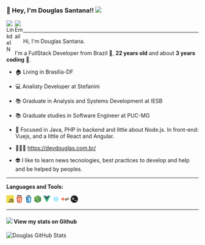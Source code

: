 ### 👋 Hey, I'm Douglas Santana!!  <img src="https://github.com/TheDudeThatCode/TheDudeThatCode/blob/master/Assets/Earth.gif" width="24px">

<a target="_blank" href="https://www.linkedin.com/in/douglas-s/">
  <img align="left" alt="LinkdeIN" width="22px" src="https://cdn.jsdelivr.net/npm/simple-icons@v3/icons/linkedin.svg" />
</a>
<a target="_blank" href="mailto:douglasantana007@gmail.com">
  <img align="left" alt="Email" width="22px" src="https://cdn.jsdelivr.net/npm/simple-icons@v3/icons/gmail.svg" />
</a>
</br>

---- 

Hi, I'm Douglas Santana. 

I'm a FullStack Developer from Brazil 💚, **22 years old** and about **3 years coding** 🧐. 

* 🏠 Living in Brasília-DF

* 💻 Analisty Developer at Stefanini

* 📚 Graduate in Analysis and Systems Development at IESB

* 📚 Graduate studies in Software Engineer at PUC-MG

* 🎯 Focused in Java, PHP in backend and little about Node.js. In front-end: Vuejs, and a little of React and Angular. 

* 👨🏻‍💻 https://devdouglas.com.br/

* 👽 I like to learn news tecnologies, best practices to develop and help and be helped by peoples.

----

**Languages and Tools:**  

<code><img height="20" src="https://raw.githubusercontent.com/github/explore/80688e429a7d4ef2fca1e82350fe8e3517d3494d/topics/javascript/javascript.png"></code>
<code><img height="20" src="https://raw.githubusercontent.com/github/explore/80688e429a7d4ef2fca1e82350fe8e3517d3494d/topics/html/html.png"></code>
<code><img height="20" src="https://raw.githubusercontent.com/github/explore/80688e429a7d4ef2fca1e82350fe8e3517d3494d/topics/css/css.png"></code>
<code><img height="20" src="https://raw.githubusercontent.com/github/explore/80688e429a7d4ef2fca1e82350fe8e3517d3494d/topics/nodejs/nodejs.png"></code>
<code><img height="20" src="https://raw.githubusercontent.com/github/explore/80688e429a7d4ef2fca1e82350fe8e3517d3494d/topics/vue/vue.png"></code>
<code><img height="20" src="https://raw.githubusercontent.com/github/explore/80688e429a7d4ef2fca1e82350fe8e3517d3494d/topics/react/react.png"></code>
<code><img height="20" src="https://raw.githubusercontent.com/github/explore/80688e429a7d4ef2fca1e82350fe8e3517d3494d/topics/git/git.png"></code>
<code><img height="20" src="https://raw.githubusercontent.com/github/explore/80688e429a7d4ef2fca1e82350fe8e3517d3494d/topics/terminal/terminal.png"></code>

----

#### <img src="https://media.giphy.com/media/VgCDAzcKvsR6OM0uWg/giphy.gif" width="50"> View my stats on Github 
   
![Douglas GitHub Stats](https://github-readme-stats.vercel.app/api?username=dougs007&show_icons=true)


